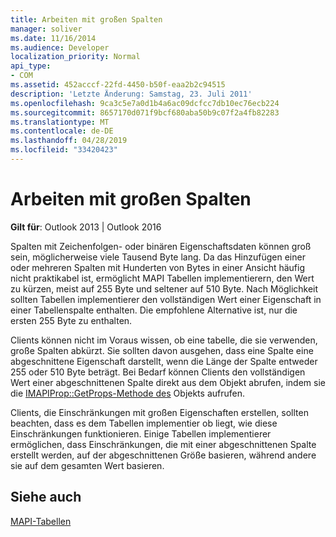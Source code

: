 ```yaml
---
title: Arbeiten mit großen Spalten
manager: soliver
ms.date: 11/16/2014
ms.audience: Developer
localization_priority: Normal
api_type:
- COM
ms.assetid: 452acccf-22fd-4450-b50f-eaa2b2c94515
description: 'Letzte Änderung: Samstag, 23. Juli 2011'
ms.openlocfilehash: 9ca3c5e7a0d1b4a6ac09dcfcc7db10ec76ecb224
ms.sourcegitcommit: 8657170d071f9bcf680aba50b9c07f2a4fb82283
ms.translationtype: MT
ms.contentlocale: de-DE
ms.lasthandoff: 04/28/2019
ms.locfileid: "33420423"
---
```

# <a name="working-with-large-columns"></a>Arbeiten mit großen Spalten

  
  
**Gilt für**: Outlook 2013 | Outlook 2016 
  
Spalten mit Zeichenfolgen- oder binären Eigenschaftsdaten können groß sein, möglicherweise viele Tausend Byte lang. Da das Hinzufügen einer oder mehreren Spalten mit Hunderten von Bytes in einer Ansicht häufig nicht praktikabel ist, ermöglicht MAPI Tabellen implementierern, den Wert zu kürzen, meist auf 255 Byte und seltener auf 510 Byte. Nach Möglichkeit sollten Tabellen implementierer den vollständigen Wert einer Eigenschaft in einer Tabellenspalte enthalten. Die empfohlene Alternative ist, nur die ersten 255 Byte zu enthalten.
  
Clients können nicht im Voraus wissen, ob eine tabelle, die sie verwenden, große Spalten abkürzt. Sie sollten davon ausgehen, dass eine Spalte eine abgeschnittene Eigenschaft darstellt, wenn die Länge der Spalte entweder 255 oder 510 Byte beträgt. Bei Bedarf können Clients den vollständigen Wert einer abgeschnittenen Spalte direkt aus dem Objekt abrufen, indem sie die [IMAPIProp::GetProps-Methode des](imapiprop-getprops.md) Objekts aufrufen. 
  
Clients, die Einschränkungen mit großen Eigenschaften erstellen, sollten beachten, dass es dem Tabellen implementier ob liegt, wie diese Einschränkungen funktionieren. Einige Tabellen implementierer ermöglichen, dass Einschränkungen, die mit einer abgeschnittenen Spalte erstellt werden, auf der abgeschnittenen Größe basieren, während andere sie auf dem gesamten Wert basieren. 
  
## <a name="see-also"></a>Siehe auch



[MAPI-Tabellen](mapi-tables.md)

